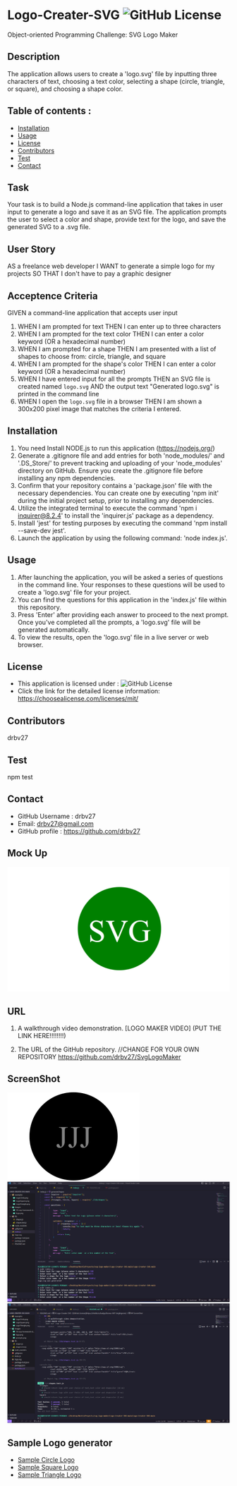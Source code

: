 # Logo-Creater-SVG  ![GitHub License](https://shields.io/badge/license-MIT-brightgreen)
Object-oriented Programming Challenge: SVG Logo Maker

## Description 
The application allows users to create a 'logo.svg' file by inputting three characters of text, choosing a text color, selecting a shape (circle, triangle, or square), and choosing a shape color.

## Table of contents :
  * [Installation](#installation)
  * [Usage](#usage)
  * [License](#license)
  * [Contributors](#contributors)
  * [Test](#test)
  * [Contact](#contact)

## Task 
Your task is to build a Node.js command-line application that takes in user input to generate a logo and save it as an SVG file. The application prompts the user to select a color and shape, provide text for the logo, and save the generated SVG to a .svg file.

## User Story 
AS a freelance web developer
I WANT to generate a simple logo for my projects
SO THAT I don't have to pay a graphic designer

## Acceptence Criteria
GIVEN a command-line application that accepts user input
1. WHEN I am prompted for text
THEN I can enter up to three characters
2. WHEN I am prompted for the text color
THEN I can enter a color keyword (OR a hexadecimal number)
3. WHEN I am prompted for a shape
THEN I am presented with a list of shapes to choose from: circle, triangle, and square
4. WHEN I am prompted for the shape's color
THEN I can enter a color keyword (OR a hexadecimal number)
5. WHEN I have entered input for all the prompts
THEN an SVG file is created named `logo.svg`
AND the output text "Generated logo.svg" is printed in the command line
6. WHEN I open the `logo.svg` file in a browser
THEN I am shown a 300x200 pixel image that matches the criteria I entered.

## Installation

1. You need Install NODE.js to run this application (https://nodejs.org/)
2. Generate a .gitignore file and add entries for both 'node_modules/' and '.DS_Store/' to prevent tracking and uploading of your 'node_modules' directory on GitHub. Ensure you create the .gitignore file before installing any npm dependencies.
3. Confirm that your repository contains a 'package.json' file with the necessary dependencies. You can create one by executing 'npm init' during the initial project setup, prior to installing any dependencies.
4. Utilize the integrated terminal to execute the command 'npm i inquirer@8.2.4' to install the 'inquirer.js' package as a dependency.
5. Install 'jest' for testing purposes by executing the command 'npm install --save-dev jest'.
5. Launch the application by using the following command: 'node index.js'.

## Usage 

1. After launching the application, you will be asked a series of questions in the command line. Your responses to these questions will be used to create a 'logo.svg' file for your project.
2. You can find the questions for this application in the 'index.js' file within this repository.
3. Press 'Enter' after providing each answer to proceed to the next prompt. Once you've completed all the prompts, a 'logo.svg' file will be generated automatically. 
4. To view the results, open the 'logo.svg' file in a live server or web browser. 

## License  
* This application is licensed under : ![GitHub License](https://shields.io/badge/license-MIT-brightgreen)
* Click the link for the detailed license information: https://choosealicense.com/licenses/mit/

## Contributors
drbv27

## Test
npm test


## Contact
  * GitHub Username : drbv27
  * Email: drbv27@gmail.com
  * GitHub profile : https://github.com/drbv27


## Mock Up
![Logo Generator](./images/10-oop-homework-demo.png)
## URL
 1. A walkthrough video demonstration. 
 [LOGO MAKER VIDEO]
 (PUT THE LINK HERE!!!!!!!!)

 2. The URL of the GitHub repository. //CHANGE FOR YOUR OWN REPOSITORY
 https://github.com/drbv27/SvgLogoMaker

 ## ScreenShot
![Logo Generator Screenshot](./images/logo.png)
![Prompts Logo ScreenShot](./images/prompts.png)
![Test logo Screenshot](./images/test.png)

## Sample Logo generator
* [Sample Circle Logo](./examples/LogoCircle.png)
* [Sample Square Logo](./examples/LogoSquare.png)
* [Sample Triangle Logo](./examples/LogoTriangle.png)
 







